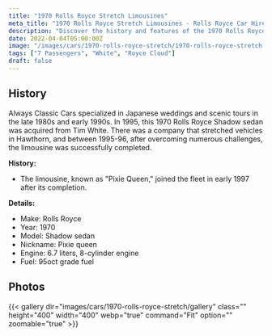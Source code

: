 ```yaml
---
title: "1970 Rolls Royce Stretch Limousines"
meta_title: "1970 Rolls Royce Stretch Limousines - Rolls Royce Car Hire"
description: "Discover the history and features of the 1970 Rolls Royce Stretch Limousines, a stunning addition to the Always Classic Cars fleet."
date: 2022-04-04T05:00:00Z
image: "/images/cars/1970-rolls-royce-stretch/1970-rolls-royce-stretch.jpg"
tags: ["7 Passengers", "White", "Royce Cloud"]
draft: false
---
```

## History

Always Classic Cars specialized in Japanese weddings and scenic tours in the late 1980s and early 1990s. In 1995, this 1970 Rolls Royce Shadow sedan was acquired from Tim White. There was a company that stretched vehicles in Hawthorn, and between 1995-96, after overcoming numerous challenges, the limousine was successfully completed.

**History:**
- The limousine, known as "Pixie Queen," joined the fleet in early 1997 after its completion.

**Details:**
- Make: Rolls Royce
- Year: 1970
- Model: Shadow sedan
- Nickname: Pixie queen
- Engine: 6.7 liters, 8-cylinder engine
- Fuel: 95oct grade fuel

## Photos
{{< gallery dir="images/cars/1970-rolls-royce-stretch/gallery" class="" height="400" width="400" webp="true" command="Fit" option="" zoomable="true" >}}
